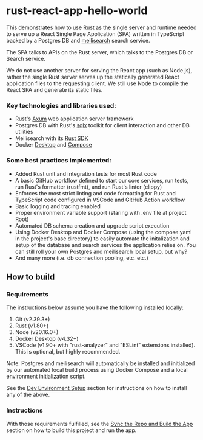 # rust-react-app-hello-world

This demonstrates how to use Rust as the single server and runtime needed to serve up a React Single Page Application (SPA) written in TypeScript backed by a Postgres DB and [meilisearch](https://www.meilisearch.com/) search service. 

The SPA talks to APIs on the Rust server, which talks to the Postgres DB or Search service. 

We do not use another server for serving the React app (such as Node.js), rather the single Rust server serves up the statically generated React application files to the requesting client. We still use Node to compile the React SPA and generate its static files. 

### Key technologies and libraries used:
* Rust's [Axum](https://docs.rs/axum/latest/axum/) web application server framework
* Postgres DB with Rust's [sqlx](https://docs.rs/sqlx/latest/sqlx/) toolkit for client interaction and other DB utilities
* Meilisearch with its [Rust SDK](https://github.com/meilisearch/meilisearch-rust)
* Docker [Desktop](https://www.docker.com/products/docker-desktop/) and [Compose](https://docs.docker.com/compose/)

### Some best practices implemented:
* Added Rust unit and integration tests for most Rust code
* A basic GitHub workflow defined to start our core services, run tests, run Rust's formatter (rustfmt), and run Rust's linter (clippy)
* Enforces the most strict linting and code formatting for Rust and TypeScript code configured in VSCode and GitHub Action workflow
* Basic logging and tracing enabled
* Proper environment variable support (staring with .env file at project Root)
* Automated DB schema creation and upgrade script execution
* Using Docker Desktop and Docker Compose (using the compose.yaml in the project's base directory) to easily automate the initalization and setup of the database and search services the application relies on. You can still roll your own Postgres and meilisearch local setup, but why?
* And many more (i.e. db connection pooling, etc. etc.)


## How to build 

### Requirements
The instructions below assume you have the following installed locally: 
1. Git (v2.39.3+)
2. Rust (v1.80+) 
3. Node (v20.16.0+)
5. Docker Desktop (v4.32+)
6. VSCode (v1.90+ with "rust-analyzer" and "ESLint" extensions installed). This is optional, but highly recommended. 

Note: Postgres and meilisearch will automatically be installed and initialized by our automated local build process using Docker Compose and a local environment initialization script. 

See the [Dev Environment Setup](https://docs.google.com/document/d/1XNp3Rvjv013czinhsvlJ8TVzIqlS23XuRvU68ydVp28/edit#heading=h.nmiyh3e307cw) section for instructions on how to install any of the above.

### Instructions
With those requirements fulfilled, see the [Sync the Repo and Build the App](https://docs.google.com/document/d/1XNp3Rvjv013czinhsvlJ8TVzIqlS23XuRvU68ydVp28/edit#heading=h.xjl3tbax05i7) section on how to build this project and run the app.
